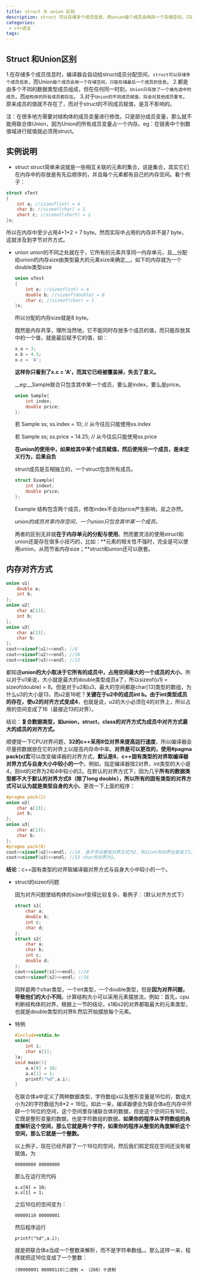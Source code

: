 ```yaml
---
title: struct 与 union 区别
description: struct 可以存储多个成员信息，而union每个成员会用同一个存储空间，只能存储最后一个成员的信息
categories:
 - c++语法
tags:
---
```


<!-- more -->

## Struct 和Union区别

1.在存储多个成员信息时，编译器会自动给struct成员分配空间，`struct可以存储多个成员信息`，而Union`每个成员会用一个存储空间，只能存储最后一个成员的信息`。
2.都是由多个不同的数据类型成员组成，但在任何同一时刻，`Union只存放了一个被先选中的成员`，而`结构体的所有成员都存在`。
3.对于`Union的不同成员赋值，将会对其他成员重写`，原来成员的值就不存在了，而对于struct的不同成员赋值，是互不影响的。

注：在很多地方需要对结构体的成员变量进行修改。只是部分成员变量，那么就不能用联合体Union，因为Union的所有成员变量占一个内存。eg：在链表中个别数值域进行赋值就必须用struct。

## 实例说明

* struct
  struct简单来说就是一些相互关联的元素的集合，说是集合，其实它们在内存中的存放是有先后顺序的，并且每个元素都有自己的内存空间。看个例子：
  
```	cpp
struct sTest
{
	int a; //sizeof(int) = 4
	char b; //sizeof(char) = 1
	short c; //sizeof(short) = 2
}x;
```
所以在内存中至少占用4+1+2 = 7 byte。然而实际中占用的内存并不是7 byte，这就涉及到字节对齐方式。

* union
  union的不同之处就在于，它所有的元素共享同一内存单元，且__分配给union的内存size由类型最大的元素size来确定__，如下的内存就为一个double类型size

  ```cpp
  union uTest
  {
      int a; //sizeof(int) = 4
      double b; //sizeof(double) = 8
      char c; //sizeof(char) = 1
  }x;
  ```

  所以分配的内存size就是8 byte。

  既然是内存共享，理所当然地，它不能同时存放多个成员的值，而只能存放其中的一个值，就是最后赋予它的值，如：

  ```cpp
  x.a = 3;
  x.b = 4.5;
  x.c = 'A';
  ```

  __这样你只看到了x.c = 'A'，而其它已经被覆盖掉，失去了意义。__

  __eg:__Sample联合只包含其中某一个成员，要么是index，要么是price。

  ```cpp
  union Sample{
      int index;
      double price;
  };
  ```

  若 Sample ss; ss.index = 10; // 从今往后只能使用ss.index

  若 Sample ss; ss.price = 14.25; // 从今往后只能使用ss.price

  __在union的使用中，如果给其中某个成员赋值，然后使用另一个成员，是未定义行为，后果自负__

  struct成员是互相独立的，一个struct包含所有成员。

  ```cpp
  struct Example{
      int indext;
      double price;
  };
  ```

  Example 结构包含两个成员，修改index不会对price产生影响，反之亦然。

  *union的成员共享内存空间，一个union只包含其中某一个成员。*

  两者的区别无非就**在于内存单元的分配与使用**。然而要灵活的使用struct和union还是存在很多小技巧的，比如：**元素的相关性不强时，完全是可以使用union，从而节省内存size；**struct和union还可以嵌套。

## 内存对齐方式

  ```cpp
  union u1{
      double a;
      int b;
  };
  union u2{
      char a[13];
      int b;
  };
  union u3{
      char a[13];
      char b;
  };
  cout<<sizeof(u1)<<endl; //8
  cout<<sizeof(u2)<<endl; //16
  cout<<sizeof(u3)<<endl; //13
  ```

  都知道**union的大小取决于它所有的成员中，占用空间最大的一个成员的大小**。所以对于u1来说，大小就是最大的double类型成员a了，所以sizeof(u1) = sizeof(double) = 8。但是对于u2和u3，最大的空间都是char[13]类型的数组，为什么u3的大小是13，而u2是16呢？**关键在于u2中的成员int b。由于int类型成员的存在，使u2的对齐方式变成4**，也就是说，u2的大小必须在4的对界上，所以占用的空间变成了16（最接近13的对界）。

  结论：**复合数据类型，如union，struct，class的对齐方式为成员中对齐方式最大的成员的对齐方式。**

  顺便提一下CPU对界问题，**32的c++采用8位对界来提高运行速度**，所以编译器会尽量把数据放在它的对界上以提高内存命中率。**对界是可以更改的，使用\#pagma pack(x)宏**可以改变编译器的对界方式，**默认是8**。**c++固有类型的对界取编译器对界方式与自身大小中较小的一个**。例如，指定编译器按2对界，int类型的大小是4，则int的对界为2和4中较小的2。在默认的对界方式下，因为几乎**所有的数据类型都不大于默认的对界方式8（除了long double），**所以**所有的固有类型的对界方式可以认为就是类型自身的大小**。更改一下上面的程序：

  ```cpp
  #pragma pack(2)
  union u2{
      char a[13];
      int b;
  };
  union u3{
      char a[13];
      char b;
  };
  #pragma pack(8)
  cout<<sizeof(u2)<<endl; //14  由于手动更改对界方式为2，所以int的对界也变成了2，u2的对界取成员中最大的对界，也是2了，所以此时sizeof（u2）= 14。
  cout<<sizeof(u3)<<endl; //13 char的对界为1。
  ```

**结论**：c++固有类型的对界取编译器对界方式与自身大小中较小的一个。

* struct的sizeof问题

  因为对齐问题使结构体的sizeof变得比较复杂，看例子：（默认对齐方式下）

  ```cpp
  struct s1{
      char a;
      double b;
      int c;
      char d;
  };
  struct s2{
      char a;
      char b;
      int c;
      double d;
  };
  cout<<sizeof(s1)<<endl; //24
  cout<<sizeof(s2)<<endl; //16
  ```

  同样是两个char类型，一个int类型，一个double类型，但是**因为对界问题，导致他们的大小不同**。计算结构大小可以采用元素摆放法，例如：首先，cpu判断结构体的对界，根据上一节的结论，s1和s2的对界都取最大的元素类型，也就是double类型的对界8.然后开始摆放每个元素。

* 特例

  ```cpp
  #include<stdio.h>
  union{
      int i;
      char x[2];
  }a;
  void main(){
      a.x[0] = 10;
      a.x[1] = 1;
      printf("%d",a.i);
  }
  ```

  在联合体a中定义了两种数据类型，字符数组x以及整形变量是16位的，数组大小为2的字符数组为8\*2 = 16位。如此一来，编译器便会为联合体a在内存中开辟一个16位的空间，这个空间里存储联合体的数据，但是这个空间只有16位，它既是整形变量的数据，也是字符数组的数据。**如果你的程序从字符数组的角度解析这个空间，那么它就是两个字符，如果你的程序从整型的角度解析这个空间，那么它就是一个整数。**

  以上例子，现在已经开辟了一个16位的空间，然后我们假定现在空间还没有被赋值，为

  ```
  00000000 00000000
  ```

  那么在运行完代码

  ```
  a.x[0] = 10;
  a.x[1] = 1;
  ```

  之后16位的空间变为：

  ```
  00000110 00000001
  ```

  然后程序运行

  ```
  printf("%d",a.i);
  ```

  就是把联合体a当成一个整数来解析，而不是字符串数组。。那么这样一来，程序就把这16位变成了一个整数：

  ```
  (00000001 00000110)二进制 = （266）十进制
  ```

